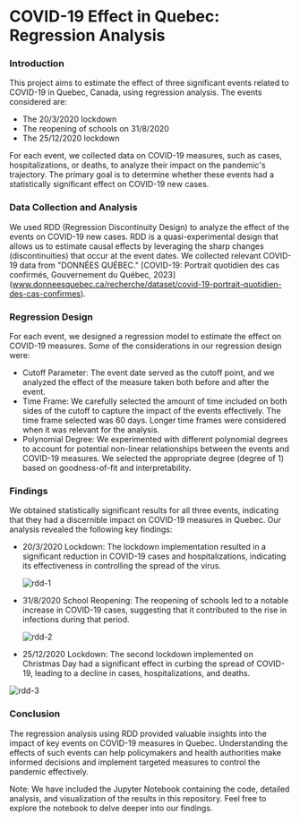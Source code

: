 # COVID-19 Effect in Quebec: Regression Analysis

### Introduction

This project aims to estimate the effect of three significant events related to COVID-19 in Quebec, Canada, using regression analysis. The events considered are:

- The 20/3/2020 lockdown
- The reopening of schools on 31/8/2020
- The 25/12/2020 lockdown
  
For each event, we collected data on COVID-19 measures, such as cases, hospitalizations, or deaths, to analyze their impact on the pandemic's trajectory. The primary goal is to determine whether these events had a statistically significant effect on COVID-19 new cases.

### Data Collection and Analysis

We used RDD (Regression Discontinuity Design) to analyze the effect of the events on COVID-19 new cases. RDD is a quasi-experimental design that allows us to estimate causal effects by leveraging the sharp changes (discontinuities) that occur at the event dates. We collected relevant COVID-19 data from "DONNÉES QUÉBEC." [COVID-19: Portrait quotidien des cas confirmés, Gouvernement du Québec, 2023] (www.donneesquebec.ca/recherche/dataset/covid-19-portrait-quotidien-des-cas-confirmes).

### Regression Design

For each event, we designed a regression model to estimate the effect on COVID-19 measures. Some of the considerations in our regression design were:

- Cutoff Parameter: The event date served as the cutoff point, and we analyzed the effect of the measure taken both before and after the event.
- Time Frame: We carefully selected the amount of time included on both sides of the cutoff to capture the impact of the events effectively. The time frame selected was 60 days. Longer time frames were considered when it was relevant for the analysis.
- Polynomial Degree: We experimented with different polynomial degrees to account for potential non-linear relationships between the events and COVID-19 measures. We selected the appropriate degree (degree of 1) based on goodness-of-fit and interpretability.

### Findings

We obtained statistically significant results for all three events, indicating that they had a discernible impact on COVID-19 measures in Quebec. Our analysis revealed the following key findings:

- 20/3/2020 Lockdown: The lockdown implementation resulted in a significant reduction in COVID-19 cases and hospitalizations, indicating its effectiveness in controlling the spread of the virus.

  ![rdd-1](https://github.com/felipegomez30/covid-regression-project/assets/130583163/d3fab758-1ebe-4397-91bd-d654f665fac5)

- 31/8/2020 School Reopening: The reopening of schools led to a notable increase in COVID-19 cases, suggesting that it contributed to the rise in infections during that period.

  ![rdd-2](https://github.com/felipegomez30/covid-regression-project/assets/130583163/0896d02f-ea7f-42da-b7c5-8a1c902fac83)

- 25/12/2020 Lockdown: The second lockdown implemented on Christmas Day had a significant effect in curbing the spread of COVID-19, leading to a decline in cases, hospitalizations, and deaths.

![rdd-3](https://github.com/felipegomez30/covid-regression-project/assets/130583163/f8770b06-9ced-46ff-905b-5cfca37989d8)

### Conclusion

The regression analysis using RDD provided valuable insights into the impact of key events on COVID-19 measures in Quebec. Understanding the effects of such events can help policymakers and health authorities make informed decisions and implement targeted measures to control the pandemic effectively.

Note: We have included the Jupyter Notebook containing the code, detailed analysis, and visualization of the results in this repository. Feel free to explore the notebook to delve deeper into our findings.
